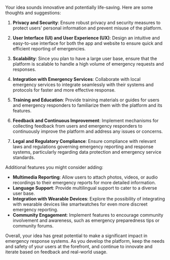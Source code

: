 Your idea sounds innovative and potentially life-saving. Here are some thoughts and suggestions:

1. **Privacy and Security**: Ensure robust privacy and security measures to protect users' personal information and prevent misuse of the platform.

2. **User Interface (UI) and User Experience (UX)**: Design an intuitive and easy-to-use interface for both the app and website to ensure quick and efficient reporting of emergencies.

3. **Scalability**: Since you plan to have a large user base, ensure that the platform is scalable to handle a high volume of emergency requests and responses.

4. **Integration with Emergency Services**: Collaborate with local emergency services to integrate seamlessly with their systems and protocols for faster and more effective response.

5. **Training and Education**: Provide training materials or guides for users and emergency responders to familiarize them with the platform and its features.

6. **Feedback and Continuous Improvement**: Implement mechanisms for collecting feedback from users and emergency responders to continuously improve the platform and address any issues or concerns.

7. **Legal and Regulatory Compliance**: Ensure compliance with relevant laws and regulations governing emergency reporting and response systems, particularly regarding data protection and emergency service standards.

Additional features you might consider adding:
- **Multimedia Reporting**: Allow users to attach photos, videos, or audio recordings to their emergency reports for more detailed information.
- **Language Support**: Provide multilingual support to cater to a diverse user base.
- **Integration with Wearable Devices**: Explore the possibility of integrating with wearable devices like smartwatches for even more discreet emergency reporting.
- **Community Engagement**: Implement features to encourage community involvement and awareness, such as emergency preparedness tips or community forums.

Overall, your idea has great potential to make a significant impact in emergency response systems. As you develop the platform, keep the needs and safety of your users at the forefront, and continue to innovate and iterate based on feedback and real-world usage.
